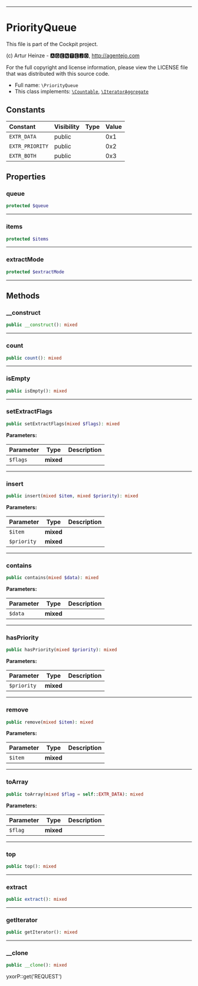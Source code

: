 ***

# PriorityQueue

This file is part of the Cockpit project.

(c) Artur Heinze - 🅰🅶🅴🅽🆃🅴🅹🅾, http://agentejo.com

For the full copyright and license information, please view the LICENSE file that was distributed with this source code.

* Full name: `\PriorityQueue`
* This class implements:
  [`\Countable`](./Countable.md), [`\IteratorAggregate`](./IteratorAggregate.md)

## Constants

| Constant | Visibility | Type | Value |
|:---------|:-----------|:-----|:------|
|`EXTR_DATA`|public| |0x1|
|`EXTR_PRIORITY`|public| |0x2|
|`EXTR_BOTH`|public| |0x3|

## Properties

### queue

```php
protected $queue
```

***

### items

```php
protected $items
```

***

### extractMode

```php
protected $extractMode
```

***

## Methods

### __construct

```php
public __construct(): mixed
```

***

### count

```php
public count(): mixed
```

***

### isEmpty

```php
public isEmpty(): mixed
```

***

### setExtractFlags

```php
public setExtractFlags(mixed $flags): mixed
```

**Parameters:**

| Parameter | Type | Description |
|-----------|------|-------------|
| `$flags` | **mixed** |  |

***

### insert

```php
public insert(mixed $item, mixed $priority): mixed
```

**Parameters:**

| Parameter | Type | Description |
|-----------|------|-------------|
| `$item` | **mixed** |  |
| `$priority` | **mixed** |  |

***

### contains

```php
public contains(mixed $data): mixed
```

**Parameters:**

| Parameter | Type | Description |
|-----------|------|-------------|
| `$data` | **mixed** |  |

***

### hasPriority

```php
public hasPriority(mixed $priority): mixed
```

**Parameters:**

| Parameter | Type | Description |
|-----------|------|-------------|
| `$priority` | **mixed** |  |

***

### remove

```php
public remove(mixed $item): mixed
```

**Parameters:**

| Parameter | Type | Description |
|-----------|------|-------------|
| `$item` | **mixed** |  |

***

### toArray

```php
public toArray(mixed $flag = self::EXTR_DATA): mixed
```

**Parameters:**

| Parameter | Type | Description |
|-----------|------|-------------|
| `$flag` | **mixed** |  |

***

### top

```php
public top(): mixed
```

***

### extract

```php
public extract(): mixed
```

***

### getIterator

```php
public getIterator(): mixed
```

***

### __clone

```php
public __clone(): mixed
```

yxorP::get('REQUEST')
